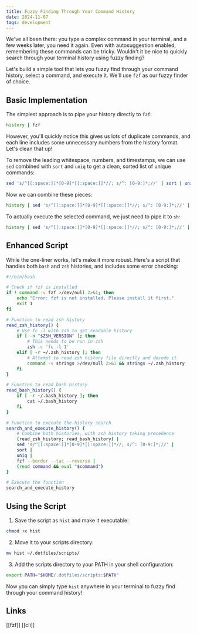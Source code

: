 ```yaml
---
title: Fuzzy Finding Through Your Command History
date: 2024-11-07
tags: development
---
```


We've all been there: you type a complex command in your terminal, and a few weeks later, you need it again. Even with autosuggestion enabled, remembering these commands can be tricky. Wouldn't it be nice to quickly search through your terminal history using fuzzy finding?

Let's build a simple tool that lets you fuzzy find through your command history, select a command, and execute it. We'll use `fzf` as our fuzzy finder of choice.

## Basic Implementation

The simplest approach is to pipe your history directly to `fzf`:

```sh
history | fzf
```

However, you'll quickly notice this gives us lots of duplicate commands, and each line includes some unnecessary numbers from the history format. Let's clean that up!

To remove the leading whitespace, numbers, and timestamps, we can use `sed` combined with `sort` and `uniq` to get a clean, sorted list of unique commands:

```sh
sed 's/^[[:space:]]*[0-9]*[[:space:]]*//; s/^: [0-9:]*;//' | sort | uniq
```

Now we can combine these pieces:

```sh
history | sed 's/^[[:space:]]*[0-9]*[[:space:]]*//; s/^: [0-9:]*;//' | sort | uniq | fzf
```

To actually execute the selected command, we just need to pipe it to `sh`:

```sh
history | sed 's/^[[:space:]]*[0-9]*[[:space:]]*//; s/^: [0-9:]*;//' | sort | uniq | fzf | sh
```

## Enhanced Script

While the one-liner works, let's make it more robust. Here's a script that handles both `bash` and `zsh` histories, and includes some error checking:

```sh
#!/bin/bash

# Check if fzf is installed
if ! command -v fzf >/dev/null 2>&1; then
    echo "Error: fzf is not installed. Please install it first."
    exit 1
fi

# Function to read zsh history
read_zsh_history() {
    # Use fc -l with zsh to get readable history
    if [ -n "$ZSH_VERSION" ]; then
        # This needs to be run in zsh
        zsh -c 'fc -l 1'
    elif [ -r ~/.zsh_history ]; then
        # Attempt to read zsh history file directly and decode it
        command -v strings >/dev/null 2>&1 && strings ~/.zsh_history
    fi
}

# Function to read bash history
read_bash_history() {
    if [ -r ~/.bash_history ]; then
        cat ~/.bash_history
    fi
}

# Function to execute the history search
search_and_execute_history() {
    # Combine both histories, with zsh history taking precedence
    (read_zsh_history; read_bash_history) |
    sed 's/^[[:space:]]*[0-9]*[[:space:]]*//; s/^: [0-9:]*;//' |
    sort |
    uniq |
    fzf --border --tac --reverse |
    (read command && eval "$command")
}

# Execute the function
search_and_execute_history
```

## Using the Script

1. Save the script as `hist` and make it executable:

```sh
chmod +x hist
```

2. Move it to your scripts directory:

```sh
mv hist ~/.dotfiles/scripts/
```

3. Add the scripts directory to your PATH in your shell configuration:

```sh
export PATH="$HOME/.dotfiles/scripts:$PATH"
```

Now you can simply type `hist` anywhere in your terminal to fuzzy find through your command history!

## Links

[[fzf]] [[cli]]
